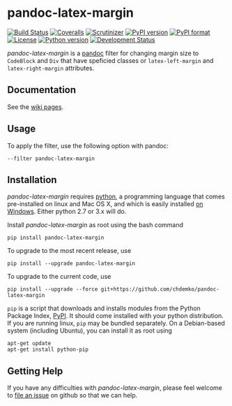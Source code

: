 # pandoc-latex-margin
[![Build Status](https://img.shields.io/travis/chdemko/pandoc-latex-margin/master.svg)](https://travis-ci.org/chdemko/pandoc-latex-margin/branches)
[![Coveralls](https://img.shields.io/coveralls/github/chdemko/pandoc-latex-margin/master.svg)](https://coveralls.io/github/chdemko/pandoc-latex-margin?branch=master)
[![Scrutinizer](https://img.shields.io/scrutinizer/g/chdemko/pandoc-latex-margin.svg)](https://scrutinizer-ci.com/g/chdemko/pandoc-latex-margin/)
[![PyPI version](https://img.shields.io/pypi/v/pandoc-latex-margin.svg)](https://pypi.org/project/pandoc-latex-margin/)
[![PyPI format](https://img.shields.io/pypi/format/pandoc-latex-margin.svg)](https://pypi.org/project/pandoc-latex-margin/)
[![License](https://img.shields.io/pypi/l/pandoc-latex-margin.svg)](https://raw.githubusercontent.com/chdemko/pandoc-latex-margin/master/LICENSE)
[![Python version](https://img.shields.io/pypi/pyversions/pandoc-latex-margin.svg)](https://pypi.org/project/pandoc-latex-margin/)
[![Development Status](https://img.shields.io/pypi/status/pandoc-latex-margin.svg)](https://pypi.org/project/pandoc-latex-margin/)

*pandoc-latex-margin* is a [pandoc] filter for changing margin size to `CodeBlock` and `Div` that have speficied classes or `latex-left-margin` and `latex-right-margin` attributes.

[pandoc]: http://pandoc.org/

Documentation
-------------

See the [wiki pages](https://github.com/chdemko/pandoc-latex-margin/wiki).

Usage
-----

To apply the filter, use the following option with pandoc:

    --filter pandoc-latex-margin

Installation
------------

*pandoc-latex-margin* requires [python], a programming language that comes pre-installed on linux and Mac OS X, and which is easily installed [on Windows]. Either python 2.7 or 3.x will do.

Install *pandoc-latex-margin* as root using the bash command

    pip install pandoc-latex-margin

To upgrade to the most recent release, use

    pip install --upgrade pandoc-latex-margin

To upgrade to the current code, use

    pip install --upgrade --force git+https://github.com/chdemko/pandoc-latex-margin

`pip` is a script that downloads and installs modules from the Python Package Index, [PyPI].  It should come installed with your python distribution. If you are running linux, `pip` may be bundled separately. On a Debian-based system (including Ubuntu), you can install it as root using

    apt-get update
    apt-get install python-pip

[python]: https://www.python.org
[on Windows]: https://www.python.org/downloads/windows
[PyPI]: https://pypi.org


Getting Help
------------

If you have any difficulties with *pandoc-latex-margin*, please feel welcome to [file an issue] on github so that we can help.

[file an issue]: https://github.com/chdemko/pandoc-latex-margin/issues

